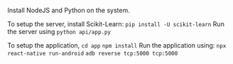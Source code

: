 Install NodeJS and Python on the system.

To setup the server, install Scikit-Learn:
`pip install -U scikit-learn`
Run the server using `python api/app.py`

To setup the application,
`cd app`
`npm install`
Run the application using:
`npx react-native run-android`
`adb reverse tcp:5000 tcp:5000`

